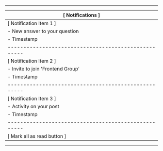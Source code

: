 ------------------------------------------------------
|                [ Notifications ]                   |
|----------------------------------------------------|
| [ Notification Item 1 ]                            |
|  - New answer to your question                    |
|  - Timestamp                                      |
|----------------------------------------------------|
| [ Notification Item 2 ]                            |
|  - Invite to join 'Frontend Group'                |
|  - Timestamp                                      |
|----------------------------------------------------|
| [ Notification Item 3 ]                            |
|  - Activity on your post                          |
|  - Timestamp                                      |
|----------------------------------------------------|
| [ Mark all as read button ]                       |
------------------------------------------------------

